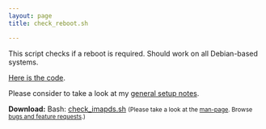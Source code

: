 ```yaml
---
layout: page
title: check_reboot.sh

---
```


This script checks if a reboot is required.
Should work on all Debian-based systems.

<a href='/assets/resources/stuff/monitoring/check_reboot.sh'>Here is the code</a>.

Please consider to take a look at my [general setup notes](/software/nagios/plugin-setup-notes/).

<div class="download"><strong>Download:</strong>
Bash: <a href='/wp-content/uploads/stuff/monitoring/check_imapds.sh'>check_imapds.sh</a>
<small>(Please take a look at the <a href="/man-page/">man-page</a>. Browse <a href="https://bt.binfalse.de/">bugs and feature requests</a>.)</small>
</div>
